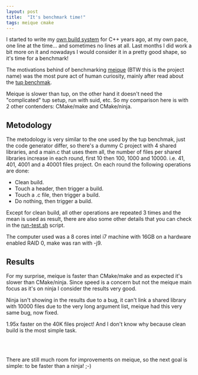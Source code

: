 ```yaml
---
layout: post
title:  "It's benchmark time!"
tags: meique cmake
---
```

I started to write my [own build system](/2009/12/05/Reinventing-the-wheel-to-save-the-universe.html) for C++ years ago, at my own pace, one line at the time... and sometimes no lines at all. Last months I did work a bit more on it and nowadays I would consider it in a pretty good shape, so it's time for a benchmark!

The motivations behind of benchmarking [meique](http://www.meique.org) (BTW this is the project name) was the most pure act of human curiosity, mainly after read about the [tup benchmak](http://gittup.org/tup/make_vs_tup.html).

Meique is slower than tup, on the other hand it doesn't need the "complicated" tup setup, run with suid, etc. So my comparison here is with 2 other contenders: CMake/make and CMake/ninja.

## Metodology

The metodology is very similar to the one used by the tup benchmak, just the code generator differ, so there's a dummy C project with 4 shared libraries, and a main.c that uses them all, the number of files per shared libraries increase in each round, first 10 then 100, 1000 and 10000. i.e. 41, 401, 4001 and a 40001 files project. On each round the following operations are done:

* Clean build.
* Touch a header, then trigger a build.
* Touch a .c file, then trigger a build.
* Do nothing, then trigger a build.

Except for clean build, all other operations are repeated 3 times and the mean is used as result, there are also some other details that you can check in the [run-test.sh](https://github.com/Meique/Meique/tree/master/benchmark) script.

The computer used was a 8 cores intel i7 machine with 16GB on a hardware enabled RAID 0, make was ran with -j9.

## Results

For my surprise, meique is faster than CMake/make and as expected it's slower than CMake/ninja. Since speed is a concern but not the meique main focus as it's on ninja I consider the results very good.

Ninja isn't showing in the results due to a bug, it can't link a shared library with 10000 files due to the very long argument list, meique had this very same bug, now fixed.

<script type="text/javascript" src="/highcharts.js"></script>
<script type="text/javascript">
$(function () {
$('#initial').highcharts({
    chart: {
        type: 'spline',
    },
    title: {
        text: 'initial'
    },
    subtitle: {
        text: '5 modules depending on a single module'
    },
    xAxis: {
        type: 'logarithmic',
        title: {
            enabled: true,
            text: 'Number of files per module'
        },
        labels: {
            formatter: function() {
                return this.value;
            }
        },
    },
    yAxis: {
        type: 'logarithmic',
        title: {
            text: 'seconds'
        },
    },
    legend: {
        enabled: true
    },
    tooltip: {
        headerFormat: '<b>{series.name}</b><br/>',
        pointFormat: '{point.x} file per module,<br />{point.y} seconds'
    },
    series: [{
        name: "cmake/make",
        data: [[10, 1.34], [100, 3.1], [1000, 23.75], [10000, 304.15], ]
        },{
        name: "meique",
        data: [[10, 0.34], [100, 1.72], [1000, 15.45], [10000, 155.91], ]
        },]
    });
$('#0c_touched').highcharts({
    chart: {
        type: 'spline',
    },
    title: {
        text: '0.c touched'
    },
    subtitle: {
        text: '5 modules depending on a single module'
    },
    xAxis: {
        type: 'logarithmic',
        title: {
            enabled: true,
            text: 'Number of files per module'
        },
        labels: {
            formatter: function() {
                return this.value;
            }
        },
    },
    yAxis: {
        type: 'logarithmic',
        title: {
            text: 'seconds'
        },
    },
    legend: {
        enabled: true
    },
    tooltip: {
        headerFormat: '<b>{series.name}</b><br/>',
        pointFormat: '{point.x} file per module,<br />{point.y} seconds'
    },
    series: [{
        name: "cmake/make",
        data: [[10, 0.20000000000000004], [100, 0.24], [1000, 0.6866666666666666], [10000, 10.266666666666666], ]
        },{
        name: "meique",
        data: [[10, 0.16], [100, 0.19666666666666668], [1000, 0.5466666666666667], [10000, 6.446666666666666], ]
        },]
    });
$('#0h_touched').highcharts({
    chart: {
        type: 'spline',
    },
    title: {
        text: '0.h touched'
    },
    subtitle: {
        text: '5 modules depending on a single module'
    },
    xAxis: {
        type: 'logarithmic',
        title: {
            enabled: true,
            text: 'Number of files per module'
        },
        labels: {
            formatter: function() {
                return this.value;
            }
        },
    },
    yAxis: {
        type: 'logarithmic',
        title: {
            text: 'seconds'
        },
    },
    legend: {
        enabled: true
    },
    tooltip: {
        headerFormat: '<b>{series.name}</b><br/>',
        pointFormat: '{point.x} file per module,<br />{point.y} seconds'
    },
    series: [{
        name: "cmake/make",
        data: [[10, 0.25333333333333335], [100, 0.2866666666666667], [1000, 0.6533333333333333], [10000, 9.946666666666665], ]
        },{
        name: "meique",
        data: [[10, 0.17666666666666667], [100, 0.21333333333333335], [1000, 0.53], [10000, 6.36], ]
        },]
    });
$('#nothing').highcharts({
    chart: {
        type: 'spline',
    },
    title: {
        text: 'nothing'
    },
    subtitle: {
        text: '5 modules depending on a single module'
    },
    xAxis: {
        type: 'logarithmic',
        title: {
            enabled: true,
            text: 'Number of files per module'
        },
        labels: {
            formatter: function() {
                return this.value;
            }
        },
    },
    yAxis: {
        type: 'logarithmic',
        title: {
            text: 'seconds'
        },
    },
    legend: {
        enabled: true
    },
    tooltip: {
        headerFormat: '<b>{series.name}</b><br/>',
        pointFormat: '{point.x} file per module,<br />{point.y} seconds'
    },
    series: [{
        name: "cmake/make",
        data: [[10, 0.08666666666666667], [100, 0.11333333333333333], [1000, 0.3666666666666667], [10000, 8.456666666666667], ]
        },{
        name: "meique",
        data: [[10, 0.01], [100, 0.03666666666666667], [1000, 0.26], [10000, 4.75], ]
        },]
    });
});
</script>
<div id="initial"></div>

1.95x faster on the 40K files project! And I don't know why because clean build is the most simple task.

<div id="0c_touched"></div><br>
<div id="0h_touched"></div><br>
<div id="nothing"></div>

There are still much room for improvements on meique, so the next goal is simple: to be faster than a ninja! ;-)
